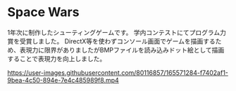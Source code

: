 # Space Wars
1年次に制作したシューティングゲームです。
学内コンテストにてプログラム力賞を受賞しました。
DirectX等を使わずコンソール画面でゲームを描画するため、表現力に限界がありましたがBMPファイルを読み込みドット絵として描画することで表現力を向上しました。


https://user-images.githubusercontent.com/80116857/165571284-f7402af1-9bea-4c50-894e-7e4c485989f8.mp4

